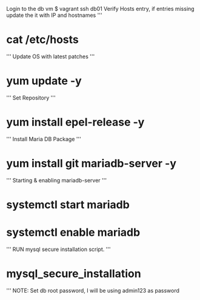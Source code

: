 Login to the db vm
$ vagrant ssh db01
Verify Hosts entry, if entries missing update the it with IP and hostnames
'''
# cat /etc/hosts
'''
Update OS with latest patches
'''
# yum update -y
'''
Set Repository
'''
# yum install epel-release -y
'''
Install Maria DB Package
'''
# yum install git mariadb-server -y
'''
Starting & enabling mariadb-server
'''
# systemctl start mariadb
# systemctl enable mariadb
'''
RUN mysql secure installation script.
'''
# mysql_secure_installation
'''
NOTE: Set db root password, I will be using admin123 as password
